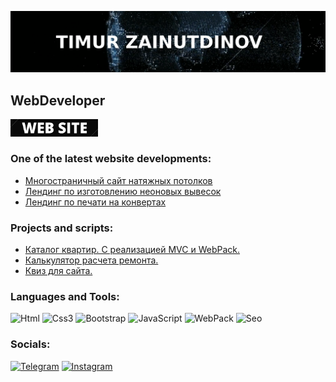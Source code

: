 [![Header](https://github.com/TimurZainutdinov/TimurZainutdinov/blob/main/assets/main_name.jpg)](https://elysium-pro.com)

## WebDeveloper

<a href="https://elysium-pro.com" target="_blank">
  <img src="https://github.com/TimurZainutdinov/TimurZainutdinov/blob/main/assets/web-site_2.jpg" alt="The web site" width="140"/>
</a>

### One of the latest website developments:
<!-- One of the latest works start-->
- [Многостраничный сайт натяжных потолков](https://potolki-real.ru)
- [Лендинг по изготовлению неоновых вывесок](https://optpoligraf.ru/neonovie-viveski/kazan)
- [Лендинг по печати на конвертах](https://optpoligraf.ru/konverty/kazan)
<!-- One of the latest works end -->

### Projects and scripts:

<!-- Projects and scripts start-->

- [Каталог квартир. С реализацией MVC и WebPack.]()
- [Калькулятор расчета ремонта.](https://github.com/TimurZainutdinov/RepairCostCalculator)
- [Квиз для сайта.]()

<!-- Projects and scripts end -->

### Languages and Tools:
![Html](https://img.shields.io/badge/-Html5-090909?style=for-the-badge&logo=html5&logoColor=d44922)
![Css3](https://img.shields.io/badge/-Css3-090909?style=for-the-badge&logo=css3&logoColor=097CDB)
![Bootstrap](https://img.shields.io/badge/-Bootstrap-090909?style=for-the-badge&logo=bootstrap&logoColor=7c12fa)
![JavaScript](https://img.shields.io/badge/-JavaScript-090909?style=for-the-badge&logo=JavaScript&logoColor=E9D54D)
![WebPack](https://img.shields.io/badge/-WebPack-090909?style=for-the-badge&logo=webpack&logoColor=8dd6f9)
![Seo](https://img.shields.io/badge/-Seo-090909?style=for-the-badge&logo=Raspberry%20Pi&logoColor=94ca5b)

### Socials:
[![Telegram](https://img.shields.io/badge/-Telegram-090909?style=for-the-badge&logo=telegram&logoColor=27A0D9)](https://t.me/elysium_sweb)
[![Instagram](https://img.shields.io/badge/-Instagram-090909?style=for-the-badge&logo=instagram&logoColor=B4068E)](https://www.instagram.com/sonny550)
